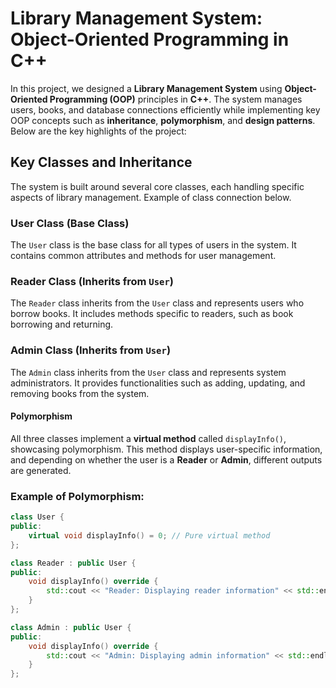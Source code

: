 # Library Management System: Object-Oriented Programming in C++

In this project, we designed a **Library Management System** using **Object-Oriented Programming (OOP)** principles in **C++**. The system manages users, books, and database connections efficiently while implementing key OOP concepts such as **inheritance**, **polymorphism**, and **design patterns**. Below are the key highlights of the project:

## Key Classes and Inheritance

The system is built around several core classes, each handling specific aspects of library management. Example of class connection below.

### User Class (Base Class)
The `User` class is the base class for all types of users in the system. It contains common attributes and methods for user management.

### Reader Class (Inherits from `User`)
The `Reader` class inherits from the `User` class and represents users who borrow books. It includes methods specific to readers, such as book borrowing and returning.

### Admin Class (Inherits from `User`)
The `Admin` class inherits from the `User` class and represents system administrators. It provides functionalities such as adding, updating, and removing books from the system.

#### Polymorphism
All three classes implement a **virtual method** called `displayInfo()`, showcasing polymorphism. This method displays user-specific information, and depending on whether the user is a **Reader** or **Admin**, different outputs are generated.

### Example of Polymorphism:

```cpp
class User {
public:
    virtual void displayInfo() = 0; // Pure virtual method
};

class Reader : public User {
public:
    void displayInfo() override {
        std::cout << "Reader: Displaying reader information" << std::endl;
    }
};

class Admin : public User {
public:
    void displayInfo() override {
        std::cout << "Admin: Displaying admin information" << std::endl;
    }
};
